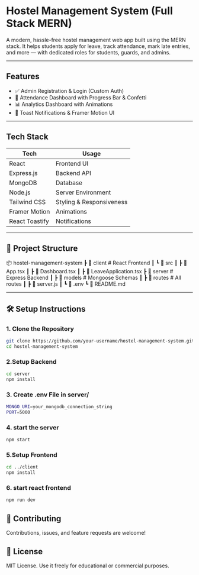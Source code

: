 # Hostel Management System (Full Stack MERN)

A modern, hassle-free hostel management web app built using the MERN stack. It helps students apply for leave, track attendance, mark late entries, and more — with dedicated roles for students, guards, and admins.

---

##  Features

- ✅ Admin Registration & Login (Custom Auth)
- 📅 Attendance Dashboard with Progress Bar & Confetti
- 📊 Analytics Dashboard with Animations
- 💬 Toast Notifications & Framer Motion UI

---

##  Tech Stack

| Tech         | Usage                   |
|--------------|-------------------------|
| React        | Frontend UI             |
| Express.js   | Backend API             |
| MongoDB      | Database                |
| Node.js      | Server Environment      |
| Tailwind CSS | Styling & Responsiveness|
| Framer Motion| Animations              |
| React Toastify | Notifications         |

---

## 📁 Project Structure
📦 hostel-management-system
┣ 📁 client # React Frontend
┃ ┗ 📁 src
┃ ┣ 📄 App.tsx
┃ ┣ 📄 Dashboard.tsx
┃ ┣ 📄 LeaveApplication.tsx
┣ 📁 server # Express Backend
┃ ┣ 📁 models # Mongoose Schemas
┃ ┣ 📁 routes # All routes
┃ ┣ 📄 server.js
┃ ┗ 📄 .env
┗ 📄 README.md


---

## 🛠️ Setup Instructions

### 1. Clone the Repository

```bash
git clone https://github.com/your-username/hostel-management-system.git
cd hostel-management-system
```
### 2.Setup Backend
```bash
cd server
npm install
```

### 3. Create .env File in server/
```bash
MONGO_URI=your_mongodb_connection_string
PORT=5000
```
### 4. start the server 
```bash
npm start
```

### 5.Setup Frontend
```bash
cd ../client
npm install
```

### 6. start react frontend
```bash
npm run dev
```


## 🙌 Contributing
Contributions, issues, and feature requests are welcome!


## 📜 License
MIT License. Use it freely for educational or commercial purposes.








